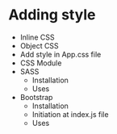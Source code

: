 # Adding style

* Inline CSS 
* Object CSS 
* Add style in App.css file 
* CSS Module 
* SASS
    - Installation 
    - Uses 
* Bootstrap 
    - Installation 
    - Initiation at index.js file
    - Uses
